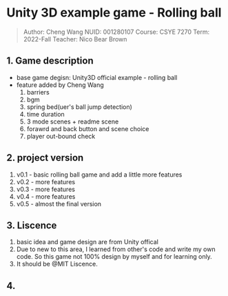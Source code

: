 # Unity 3D example game - Rolling ball
> Author: Cheng Wang
> NUID: 001280107
> Course: CSYE 7270
> Term: 2022-Fall
>  Teacher: Nico Bear Brown

## 1. Game description
- base game degisn: Unity3D official example - rolling ball
- feature added by Cheng Wang
	1. barriers
	2. bgm
	3. spring bed(uer's ball jump detection)
	4. time duration
	5. 3 mode scenes + readme scene
	6. forawrd and back button and scene choice
	7. player out-bound check

## 2. project version
1. v0.1 - basic rolling ball game and add a little more features
2. v0.2 - more features
3. v0.3 - more features
4. v0.4 - more features
5. v0.5 - almost the final version

## 3. Liscence
1. basic idea and game design are from Unity offical
2. Due to new to this area, I learned from other's code and write my own code. So this game not 100% design by myself and for learning only.
3. It should be @MIT Liscence.


## 4. 

